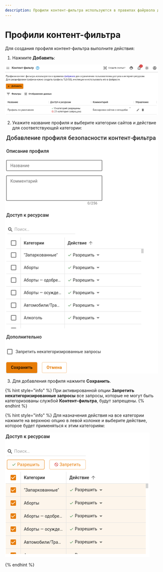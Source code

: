 ```yaml
---
description: Профили контент-фильтра используются в правилах файрвола для ограничения пользователям доступа к интернет-ресурсам.
---
```


# Профили контент-фильтра

Для создания профиля контент-фильтра выполните действия:

1. Нажмите **Добавить**:

![](/.gitbook/assets/content-filter-profiles1.png)

2. Укажите название профиля и выберите категории сайтов и действие для соответствующей категории:

![](/.gitbook/assets/content-filter-profiles2.png)

3. Для добавления профиля нажмите **Сохранить**.

{% hint style="info" %}
При активированной опции **Запретить некатигоризированные запросы** все запросы, которые не могут быть категоризованы службой **Контент-фильтра**, будут запрещены.
{% endhint %}

{% hint style="info" %}
Для назначения действия на все категории нажмите на верхнюю опцию в левой колонке и выберите действие, которое будет применяться к этим категориям:

![](/.gitbook/assets/content-filter-profiles3.png)

{% endhint %}
